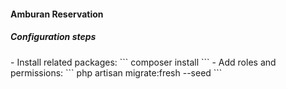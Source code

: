 <h4>Amburan Reservation</h4>
<h5>Configuration steps</h5>
- Install related packages: 
``` composer install ```
- Add roles and permissions: 
``` php artisan migrate:fresh --seed ```

